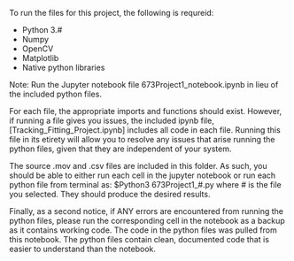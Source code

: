 To run the files for this project, the following is requreid:
- Python 3.#
- Numpy
- OpenCV
- Matplotlib
- Native python libraries

Note: Run the Jupyter notebook file 673Project1_notebook.ipynb in lieu of the included python files.

For each file, the appropriate imports and functions should exist. However, if running a file gives you issues, the included ipynb file, [Tracking_Fitting_Project.ipynb] includes all code in each file. Running this file in its etirety will allow you to resolve any issues that arise running the python files, given that they are independent of your system.

The source .mov and .csv files are included in this folder. As such, you should be able to either run each cell in the jupyter notebook or run each python file from terminal as: $Python3 673Project1_#.py where # is the file you selected. They should produce the desired results.

Finally, as a second notice, if ANY errors are encountered from running the python files, please run the corresponding cell in the notebook as a backup as it contains working code. The code in the python files was pulled from this notebook. The python files contain clean, documented code that is easier to understand than the notebook.
